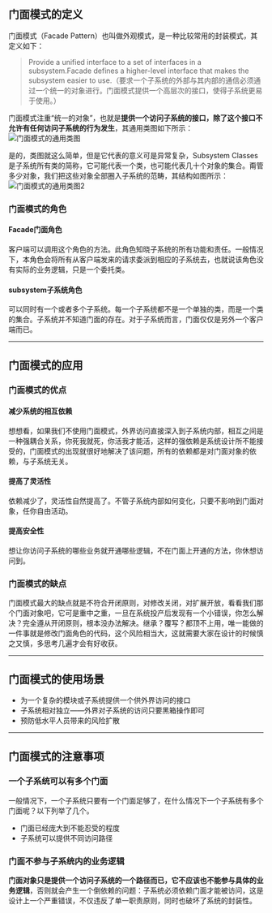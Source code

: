 ## 门面模式的定义
门面模式（Facade Pattern）也叫做外观模式，是一种比较常用的封装模式，其定义如下：
>Provide a unified interface to a set of interfaces in a subsystem.Facade defines a higher-level interface that makes the subsystem easier to use.（要求一个子系统的外部与其内部的通信必须通过一个统一的对象进行。门面模式提供一个高层次的接口，使得子系统更易于使用。）

门面模式注重“统一的对象”，也就是**提供一个访问子系统的接口，除了这个接口不允许有任何访问子系统的行为发生**，其通用类图如下所示：
![门面模式的通用类图](https://gitee.com/uploads/images/2018/0507/150746_c0168124_737082.png "门面模式的通用类图")

是的，类图就这么简单，但是它代表的意义可是异常复杂，Subsystem Classes是子系统所有类的简称，它可能代表一个类，也可能代表几十个对象的集合。甭管多少对象，我们把这些对象全部圈入子系统的范畴，其结构如图所示：
![门面模式的通用类图2](https://gitee.com/uploads/images/2018/0507/151000_3e3f1c30_737082.png "门面模式的通用类图2")

### 门面模式的角色
#### Facade门面角色
客户端可以调用这个角色的方法。此角色知晓子系统的所有功能和责任。一般情况下，本角色会将所有从客户端发来的请求委派到相应的子系统去，也就说该角色没有实际的业务逻辑，只是一个委托类。

#### subsystem子系统角色
可以同时有一个或者多个子系统。每一个子系统都不是一个单独的类，而是一个类的集合。子系统并不知道门面的存在。对于子系统而言，门面仅仅是另外一个客户端而已。

---

## 门面模式的应用
### 门面模式的优点
#### 减少系统的相互依赖
想想看，如果我们不使用门面模式，外界访问直接深入到子系统内部，相互之间是一种强耦合关系，你死我就死，你活我才能活，这样的强依赖是系统设计所不能接受的，门面模式的出现就很好地解决了该问题，所有的依赖都是对门面对象的依赖，与子系统无关。

#### 提高了灵活性
依赖减少了，灵活性自然提高了。不管子系统内部如何变化，只要不影响到门面对象，任你自由活动。

#### 提高安全性
想让你访问子系统的哪些业务就开通哪些逻辑，不在门面上开通的方法，你休想访问到。

### 门面模式的缺点
门面模式最大的缺点就是不符合开闭原则，对修改关闭，对扩展开放，看看我们那个门面对象吧，它可是重中之重，一旦在系统投产后发现有一个小错误，你怎么解决？完全遵从开闭原则，根本没办法解决。继承？覆写？都顶不上用，唯一能做的一件事就是修改门面角色的代码，这个风险相当大，这就需要大家在设计的时候慎之又慎，多思考几遍才会有好收获。

---

## 门面模式的使用场景
- 为一个复杂的模块或子系统提供一个供外界访问的接口
- 子系统相对独立——外界对子系统的访问只要黑箱操作即可
- 预防低水平人员带来的风险扩散

---

## 门面模式的注意事项
### 一个子系统可以有多个门面
一般情况下，一个子系统只要有一个门面足够了，在什么情况下一个子系统有多个门面呢？以下列举了几个。
- 门面已经庞大到不能忍受的程度
- 子系统可以提供不同访问路径

### 门面不参与子系统内的业务逻辑
**门面对象只是提供一个访问子系统的一个路径而已，它不应该也不能参与具体的业务逻辑**，否则就会产生一个倒依赖的问题：子系统必须依赖门面才能被访问，这是设计上一个严重错误，不仅违反了单一职责原则，同时也破坏了系统的封装性。
